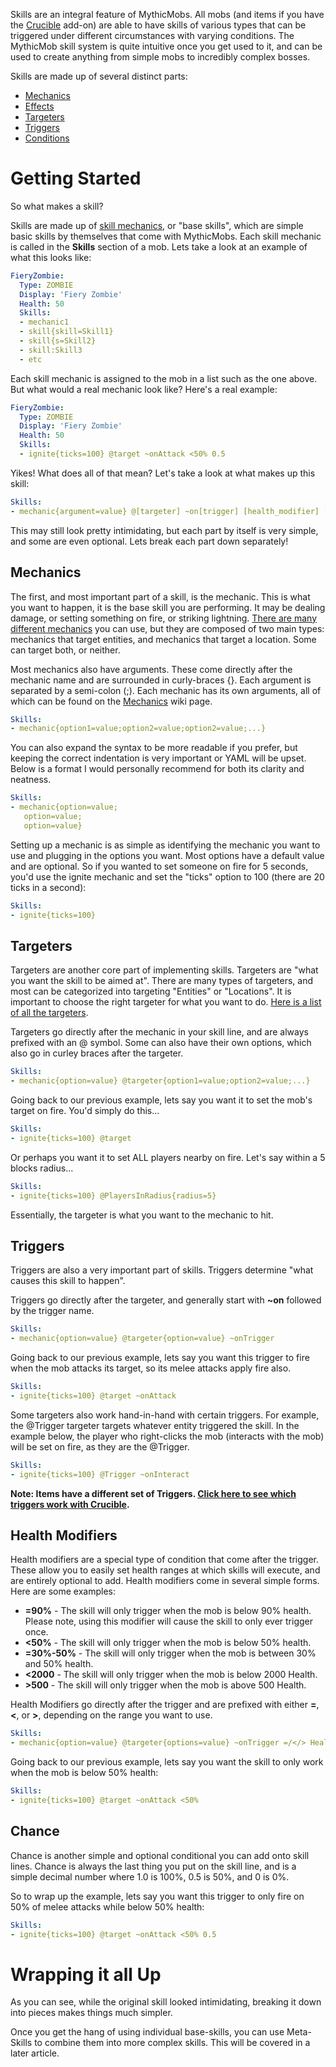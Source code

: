 Skills are an integral feature of MythicMobs.
All mobs (and items if you have the [Crucible] add-on) are able to have skills of various types that can be triggered under different circumstances with varying
conditions. The MythicMob skill system is quite intuitive once you get used to it, and can be used to create anything from simple mobs to incredibly complex bosses.

Skills are made up of several distinct parts:

-   [Mechanics]
-   [Effects]
-   [Targeters]
-   [Triggers]
-   [Conditions]


# Getting Started

So what makes a skill?

Skills are made up of [skill mechanics][Mechanics], or "base skills", which are simple basic skills by themselves that come with MythicMobs. Each skill mechanic is called in the **Skills** section of a mob. Lets take a look at an example of what this looks like:

```yaml
FieryZombie:
  Type: ZOMBIE
  Display: 'Fiery Zombie'
  Health: 50
  Skills:
  - mechanic1
  - skill{skill=Skill1}
  - skill{s=Skill2}
  - skill:Skill3
  - etc
```

Each skill mechanic is assigned to the mob in a list such as the one
above. But what would a real mechanic look like? Here's a real example:
```yaml
FieryZombie:
  Type: ZOMBIE
  Display: 'Fiery Zombie'
  Health: 50
  Skills:
  - ignite{ticks=100} @target ~onAttack <50% 0.5
```

Yikes! What does all of that mean? Let's take a look at what makes up
this skill:

```yaml
Skills:
- mechanic{argument=value} @[targeter] ~on[trigger] [health_modifier] [chance]
```

This may still look pretty intimidating, but each part by itself is very
simple, and some are even optional. Lets break each part down
separately!


## Mechanics

The first, and most important part of a skill, is the mechanic. This is what you want to happen, it is the base skill you are performing. It may be dealing damage, or setting something on fire, or striking lightning. [There are many different mechanics][Mechanics] you can use, but they are composed of two main types: mechanics that target entities, and mechanics that target a location. Some can target both, or neither.

Most mechanics also have arguments. These come directly after the mechanic name and are surrounded in curly-braces {}. Each argument is separated by a semi-colon (;). Each mechanic has its own arguments, all of which can be found on the [Mechanics] wiki page.

```yaml
Skills:
- mechanic{option1=value;option2=value;option2=value;...}
```

You can also expand the syntax to be more readable if you prefer, but keeping the correct indentation is very important or YAML will be upset. Below is a format I would personally recommend for both its clarity and neatness.

```yaml
Skills:
- mechanic{option=value;
   option=value;
   option=value}
```

Setting up a mechanic is as simple as identifying the mechanic you want to use and plugging in the options you want. Most options have a default value and are optional. So if you wanted to set someone on fire for 5 seconds, you'd use the ignite mechanic and set the "ticks" option to 100 (there are 20 ticks in a second):

```yaml
Skills:
- ignite{ticks=100}
```


## Targeters

Targeters are another core part of implementing skills. Targeters are "what you want the skill to be aimed at". There are many types of targeters, and most can be categorized into targeting "Entities" or "Locations". It is important to choose the right targeter for what you want to do. [Here is a list of all the targeters].

Targeters go directly after the mechanic in your skill line, and are always prefixed with an @ symbol. Some can also have their own options, which also go in curley braces after the targeter.

```yaml
Skills:
- mechanic{option=value} @targeter{option1=value;option2=value;...}
```

Going back to our previous example, lets say you want it to set the mob's target on fire. You'd simply do this...

```yaml
Skills:
- ignite{ticks=100} @target
```

Or perhaps you want it to set ALL players nearby on fire. Let's say within a 5 blocks radius...

```yaml
Skills:
- ignite{ticks=100} @PlayersInRadius{radius=5}
```

Essentially, the targeter is what you want to the mechanic to hit.


## Triggers

Triggers are also a very important part of skills. Triggers determine "what causes this skill to happen".

Triggers go directly after the targeter, and generally start with **~on** followed by the trigger name.

```yaml
Skills:
- mechanic{option=value} @targeter{option=value} ~onTrigger
```

Going back to our previous example, lets say you want this trigger to fire when the mob attacks its target, so its melee attacks apply fire also.

```yaml
Skills:
- ignite{ticks=100} @target ~onAttack
```

Some targeters also work hand-in-hand with certain triggers. For example, the @Trigger targeter targets whatever entity triggered the skill. In the example below, the player who right-clicks the mob (interacts with the mob) will be set on fire, as they are the @Trigger.

```yaml
Skills:
- ignite{ticks=100} @Trigger ~onInteract
```

**Note: Items have a different set of Triggers. [Click here to see which triggers work with Crucible].**


## Health Modifiers

Health modifiers are a special type of condition that come after the trigger. These allow you to easily set health ranges at which skills will execute, and are entirely optional to add. Health modifiers come in several simple forms. Here are some examples:

-   **=90%** - The skill will only trigger when the mob is below 90% health. Please note, using this modifier will cause the skill to only ever trigger once.
-   **&lt;50%** - The skill will only trigger when the mob is below 50% health.
-   **=30%-50%** - The skill will only trigger when the mob is between 30% and 50% health.
-   **&lt;2000** - The skill will only trigger when the mob is below 2000 Health.
-   **&gt;500** - The skill will only trigger when the mob is above 500 Health.

Health Modifiers go directly after the trigger and are prefixed with either **=**, **&lt;**, or **&gt;**, depending on the range you want to use.

```yaml
Skills:
- mechanic{option=value} @targeter{options=value} ~onTrigger =/</> HealthModifier
```

Going back to our previous example, lets say you want the skill to only work when the mob is below 50% health:

```yaml
Skills:
- ignite{ticks=100} @target ~onAttack <50%
```

## Chance

Chance is another simple and optional conditional you can add onto skill lines. Chance is always the last thing you put on the skill line, and is a simple decimal number where 1.0 is 100%, 0.5 is 50%, and 0 is 0%.

So to wrap up the example, lets say you want this trigger to only fire on 50% of melee attacks while below 50% health: 

```yaml
Skills:
- ignite{ticks=100} @target ~onAttack <50% 0.5
```

# Wrapping it all Up

As you can see, while the original skill looked intimidating, breaking it down into pieces makes things much simpler.

Once you get the hang of using individual base-skills, you can use Meta-Skills to combine them into more complex skills. This will be covered in a later article.

  [Crucible]: https://git.mythiccraft.io/mythiccraft/mythiccrucible
  [Mechanics]: /Skills/Mechanics/
  [Effects]: /Skills/Effects/
  [Targeters]: /Skills/Targeters/
  [Triggers]: /Skills/Triggers/
  [Conditions]: /Skills/conditions/
  [Here is a list of all the targeters]: /Skills/Targeters/
  [Click here to see which triggers work with Crucible]: https://git.mythiccraft.io/mythiccraft/mythiccrucible/-/wikis/Skills/Triggers